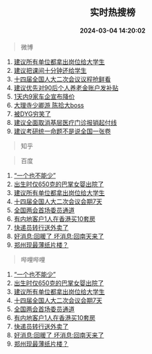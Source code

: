 <div align="center"><h2>实时热搜榜</h2><h4>2024-03-04 14:20:02</h4></div>

> 微博  

1. [建议所有单位都拿出岗位给大学生](https://s.weibo.com/weibo?q=%23%E5%BB%BA%E8%AE%AE%E6%89%80%E6%9C%89%E5%8D%95%E4%BD%8D%E9%83%BD%E6%8B%BF%E5%87%BA%E5%B2%97%E4%BD%8D%E7%BB%99%E5%A4%A7%E5%AD%A6%E7%94%9F%23&t=31&band_rank=1&Refer=top)<br />
2. [建议把课间十分钟还给学生](https://s.weibo.com/weibo?q=%23%E5%BB%BA%E8%AE%AE%E6%8A%8A%E8%AF%BE%E9%97%B4%E5%8D%81%E5%88%86%E9%92%9F%E8%BF%98%E7%BB%99%E5%AD%A6%E7%94%9F%23&t=31&band_rank=2&Refer=top)<br />
3. [十四届全国人大二次会议议程抢鲜看](https://s.weibo.com/weibo?q=%23%E5%8D%81%E5%9B%9B%E5%B1%8A%E5%85%A8%E5%9B%BD%E4%BA%BA%E5%A4%A7%E4%BA%8C%E6%AC%A1%E4%BC%9A%E8%AE%AE%E8%AE%AE%E7%A8%8B%E6%8A%A2%E9%B2%9C%E7%9C%8B%23&t=31&band_rank=3&Refer=top)<br />
4. [建议优先对90后个人养老金账户发补贴](https://s.weibo.com/weibo?q=%23%E5%BB%BA%E8%AE%AE%E4%BC%98%E5%85%88%E5%AF%B990%E5%90%8E%E4%B8%AA%E4%BA%BA%E5%85%BB%E8%80%81%E9%87%91%E8%B4%A6%E6%88%B7%E5%8F%91%E8%A1%A5%E8%B4%B4%23&t=31&band_rank=4&Refer=top)<br />
5. [1天内9家车企宣布降价](https://s.weibo.com/weibo?q=%231%E5%A4%A9%E5%86%859%E5%AE%B6%E8%BD%A6%E4%BC%81%E5%AE%A3%E5%B8%83%E9%99%8D%E4%BB%B7%23&t=31&band_rank=5&Refer=top)<br />
6. [大理寺少卿游 陈拾大boss](https://s.weibo.com/weibo?q=%E5%A4%A7%E7%90%86%E5%AF%BA%E5%B0%91%E5%8D%BF%E6%B8%B8%20%E9%99%88%E6%8B%BE%E5%A4%A7boss&t=31&band_rank=6&Refer=top)<br />
7. [被DYG穷笑了](https://s.weibo.com/weibo?q=%E8%A2%ABDYG%E7%A9%B7%E7%AC%91%E4%BA%86&t=31&band_rank=7&Refer=top)<br />
8. [建议全面取消基层医疗门诊报销起付线](https://s.weibo.com/weibo?q=%23%E5%BB%BA%E8%AE%AE%E5%85%A8%E9%9D%A2%E5%8F%96%E6%B6%88%E5%9F%BA%E5%B1%82%E5%8C%BB%E7%96%97%E9%97%A8%E8%AF%8A%E6%8A%A5%E9%94%80%E8%B5%B7%E4%BB%98%E7%BA%BF%23&t=31&band_rank=8&Refer=top)<br />
9. [建议考研统一命题不是说全国一张卷](https://s.weibo.com/weibo?q=%23%E5%BB%BA%E8%AE%AE%E8%80%83%E7%A0%94%E7%BB%9F%E4%B8%80%E5%91%BD%E9%A2%98%E4%B8%8D%E6%98%AF%E8%AF%B4%E5%85%A8%E5%9B%BD%E4%B8%80%E5%BC%A0%E5%8D%B7%23&t=31&band_rank=9&Refer=top)<br />

> 知乎  


> 百度  

1. [“一个也不能少”](https://www.baidu.com/s?wd=%E2%80%9C%E4%B8%80%E4%B8%AA%E4%B9%9F%E4%B8%8D%E8%83%BD%E5%B0%91%E2%80%9D&sa=fyb_news&rsv_dl=fyb_news)<br />
2. [出生时仅650克的巴掌女婴出院了](https://www.baidu.com/s?wd=%E5%87%BA%E7%94%9F%E6%97%B6%E4%BB%85650%E5%85%8B%E7%9A%84%E5%B7%B4%E6%8E%8C%E5%A5%B3%E5%A9%B4%E5%87%BA%E9%99%A2%E4%BA%86&sa=fyb_news&rsv_dl=fyb_news)<br />
3. [建议所有单位都拿出岗位给大学生](https://www.baidu.com/s?wd=%E5%BB%BA%E8%AE%AE%E6%89%80%E6%9C%89%E5%8D%95%E4%BD%8D%E9%83%BD%E6%8B%BF%E5%87%BA%E5%B2%97%E4%BD%8D%E7%BB%99%E5%A4%A7%E5%AD%A6%E7%94%9F&sa=fyb_news&rsv_dl=fyb_news)<br />
4. [十四届全国人大二次会议会期7天](https://www.baidu.com/s?wd=%E5%8D%81%E5%9B%9B%E5%B1%8A%E5%85%A8%E5%9B%BD%E4%BA%BA%E5%A4%A7%E4%BA%8C%E6%AC%A1%E4%BC%9A%E8%AE%AE%E4%BC%9A%E6%9C%9F7%E5%A4%A9&sa=fyb_news&rsv_dl=fyb_news)<br />
5. [全国两会首场委员通道](https://www.baidu.com/s?wd=%E5%85%A8%E5%9B%BD%E4%B8%A4%E4%BC%9A%E9%A6%96%E5%9C%BA%E5%A7%94%E5%91%98%E9%80%9A%E9%81%93&sa=fyb_news&rsv_dl=fyb_news)<br />
6. [有内地客户1人在香港买10套房](https://www.baidu.com/s?wd=%E6%9C%89%E5%86%85%E5%9C%B0%E5%AE%A2%E6%88%B71%E4%BA%BA%E5%9C%A8%E9%A6%99%E6%B8%AF%E4%B9%B010%E5%A5%97%E6%88%BF&sa=fyb_news&rsv_dl=fyb_news)<br />
7. [快递员转行送外卖了](https://www.baidu.com/s?wd=%E5%BF%AB%E9%80%92%E5%91%98%E8%BD%AC%E8%A1%8C%E9%80%81%E5%A4%96%E5%8D%96%E4%BA%86&sa=fyb_news&rsv_dl=fyb_news)<br />
8. [好消息:回暖了 坏消息:回南天来了](https://www.baidu.com/s?wd=%E5%A5%BD%E6%B6%88%E6%81%AF%3A%E5%9B%9E%E6%9A%96%E4%BA%86+%E5%9D%8F%E6%B6%88%E6%81%AF%3A%E5%9B%9E%E5%8D%97%E5%A4%A9%E6%9D%A5%E4%BA%86&sa=fyb_news&rsv_dl=fyb_news)<br />
9. [郑州现最薄纸片楼？](https://www.baidu.com/s?wd=%E9%83%91%E5%B7%9E%E7%8E%B0%E6%9C%80%E8%96%84%E7%BA%B8%E7%89%87%E6%A5%BC%EF%BC%9F&sa=fyb_news&rsv_dl=fyb_news)<br />

> 哔哩哔哩  

1. [“一个也不能少”](https://www.baidu.com/s?wd=%E2%80%9C%E4%B8%80%E4%B8%AA%E4%B9%9F%E4%B8%8D%E8%83%BD%E5%B0%91%E2%80%9D&sa=fyb_news&rsv_dl=fyb_news)<br />
2. [出生时仅650克的巴掌女婴出院了](https://www.baidu.com/s?wd=%E5%87%BA%E7%94%9F%E6%97%B6%E4%BB%85650%E5%85%8B%E7%9A%84%E5%B7%B4%E6%8E%8C%E5%A5%B3%E5%A9%B4%E5%87%BA%E9%99%A2%E4%BA%86&sa=fyb_news&rsv_dl=fyb_news)<br />
3. [建议所有单位都拿出岗位给大学生](https://www.baidu.com/s?wd=%E5%BB%BA%E8%AE%AE%E6%89%80%E6%9C%89%E5%8D%95%E4%BD%8D%E9%83%BD%E6%8B%BF%E5%87%BA%E5%B2%97%E4%BD%8D%E7%BB%99%E5%A4%A7%E5%AD%A6%E7%94%9F&sa=fyb_news&rsv_dl=fyb_news)<br />
4. [十四届全国人大二次会议会期7天](https://www.baidu.com/s?wd=%E5%8D%81%E5%9B%9B%E5%B1%8A%E5%85%A8%E5%9B%BD%E4%BA%BA%E5%A4%A7%E4%BA%8C%E6%AC%A1%E4%BC%9A%E8%AE%AE%E4%BC%9A%E6%9C%9F7%E5%A4%A9&sa=fyb_news&rsv_dl=fyb_news)<br />
5. [全国两会首场委员通道](https://www.baidu.com/s?wd=%E5%85%A8%E5%9B%BD%E4%B8%A4%E4%BC%9A%E9%A6%96%E5%9C%BA%E5%A7%94%E5%91%98%E9%80%9A%E9%81%93&sa=fyb_news&rsv_dl=fyb_news)<br />
6. [有内地客户1人在香港买10套房](https://www.baidu.com/s?wd=%E6%9C%89%E5%86%85%E5%9C%B0%E5%AE%A2%E6%88%B71%E4%BA%BA%E5%9C%A8%E9%A6%99%E6%B8%AF%E4%B9%B010%E5%A5%97%E6%88%BF&sa=fyb_news&rsv_dl=fyb_news)<br />
7. [快递员转行送外卖了](https://www.baidu.com/s?wd=%E5%BF%AB%E9%80%92%E5%91%98%E8%BD%AC%E8%A1%8C%E9%80%81%E5%A4%96%E5%8D%96%E4%BA%86&sa=fyb_news&rsv_dl=fyb_news)<br />
8. [好消息:回暖了 坏消息:回南天来了](https://www.baidu.com/s?wd=%E5%A5%BD%E6%B6%88%E6%81%AF%3A%E5%9B%9E%E6%9A%96%E4%BA%86+%E5%9D%8F%E6%B6%88%E6%81%AF%3A%E5%9B%9E%E5%8D%97%E5%A4%A9%E6%9D%A5%E4%BA%86&sa=fyb_news&rsv_dl=fyb_news)<br />
9. [郑州现最薄纸片楼？](https://www.baidu.com/s?wd=%E9%83%91%E5%B7%9E%E7%8E%B0%E6%9C%80%E8%96%84%E7%BA%B8%E7%89%87%E6%A5%BC%EF%BC%9F&sa=fyb_news&rsv_dl=fyb_news)<br />
